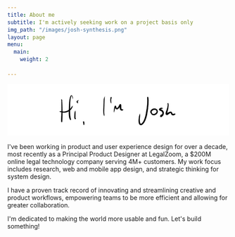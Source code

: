 ```yaml
---
title: About me
subtitle: I'm actively seeking work on a project basis only
img_path: "/images/josh-synthesis.png"
layout: page
menu:
  main:
    weight: 2

---
```

![](/images/hello-2.png)

I've been working in product and user experience design for over a decade, most recently as a Principal Product Designer at LegalZoom, a $200M online legal technology company serving 4M+ customers. My work focus includes research, web and mobile app design, and strategic thinking for system design.

I have a proven track record of innovating and streamlining creative and product workflows, empowering teams to be more efficient and allowing for greater collaboration. 

I'm dedicated to making the world more usable and fun. Let's build something!
